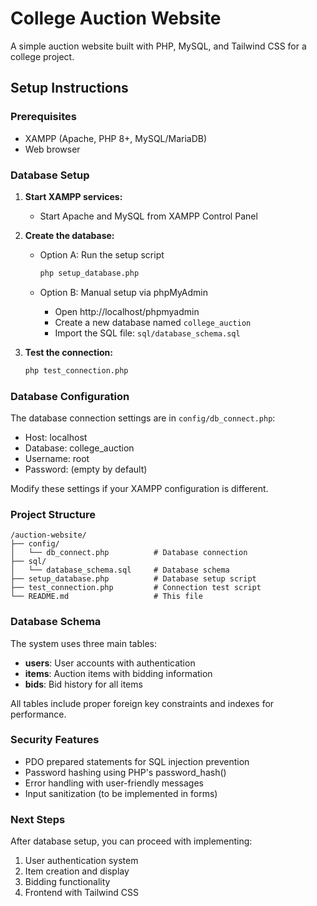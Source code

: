 # College Auction Website

A simple auction website built with PHP, MySQL, and Tailwind CSS for a college project.

## Setup Instructions

### Prerequisites
- XAMPP (Apache, PHP 8+, MySQL/MariaDB)
- Web browser

### Database Setup

1. **Start XAMPP services:**
   - Start Apache and MySQL from XAMPP Control Panel

2. **Create the database:**
   - Option A: Run the setup script
     ```bash
     php setup_database.php
     ```
   
   - Option B: Manual setup via phpMyAdmin
     - Open http://localhost/phpmyadmin
     - Create a new database named `college_auction`
     - Import the SQL file: `sql/database_schema.sql`

3. **Test the connection:**
   ```bash
   php test_connection.php
   ```

### Database Configuration

The database connection settings are in `config/db_connect.php`:
- Host: localhost
- Database: college_auction
- Username: root
- Password: (empty by default)

Modify these settings if your XAMPP configuration is different.

### Project Structure

```
/auction-website/
├── config/
│   └── db_connect.php          # Database connection
├── sql/
│   └── database_schema.sql     # Database schema
├── setup_database.php          # Database setup script
├── test_connection.php         # Connection test script
└── README.md                   # This file
```

### Database Schema

The system uses three main tables:

- **users**: User accounts with authentication
- **items**: Auction items with bidding information
- **bids**: Bid history for all items

All tables include proper foreign key constraints and indexes for performance.

### Security Features

- PDO prepared statements for SQL injection prevention
- Password hashing using PHP's password_hash()
- Error handling with user-friendly messages
- Input sanitization (to be implemented in forms)

### Next Steps

After database setup, you can proceed with implementing:
1. User authentication system
2. Item creation and display
3. Bidding functionality
4. Frontend with Tailwind CSS
